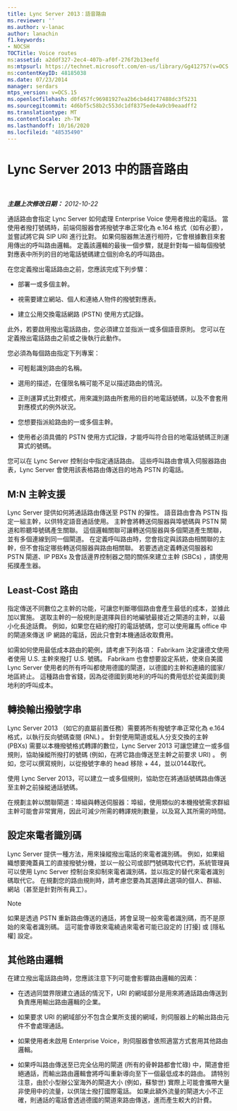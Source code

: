 ```yaml
---
title: Lync Server 2013：語音路由
ms.reviewer: ''
ms.author: v-lanac
author: lanachin
f1.keywords:
- NOCSH
TOCTitle: Voice routes
ms:assetid: a2ddf327-2ec4-407b-af0f-276f2b13eefd
ms:mtpsurl: https://technet.microsoft.com/en-us/library/Gg412757(v=OCS.15)
ms:contentKeyID: 48185038
ms.date: 07/23/2014
manager: serdars
mtps_version: v=OCS.15
ms.openlocfilehash: d0f457fc96981927ea2b6cb4d4177488dc3f5231
ms.sourcegitcommit: 4d6bf5c58b2c553dc1df8375ede4a9cb9eaadff2
ms.translationtype: MT
ms.contentlocale: zh-TW
ms.lasthandoff: 10/16/2020
ms.locfileid: "48535490"
---
```

# <a name="voice-routes-in-lync-server-2013"></a>Lync Server 2013 中的語音路由

<div data-xmlns="http://www.w3.org/1999/xhtml">

<div class="topic" data-xmlns="http://www.w3.org/1999/xhtml" data-msxsl="urn:schemas-microsoft-com:xslt" data-cs="https://msdn.microsoft.com/">

<div data-asp="https://msdn2.microsoft.com/asp">



</div>

<div id="mainSection">

<div id="mainBody">

<span> </span>

_**主題上次修改日期：** 2012-10-22_

通話路由會指定 Lync Server 如何處理 Enterprise Voice 使用者撥出的電話。 當使用者撥打號碼時，前端伺服器會將撥號字串正常化為 e.164 格式（如有必要），並嘗試將它與 SIP URI 進行比對。 如果伺服器無法進行相符，它會根據數目來套用傳出的呼叫路由邏輯。 定義該邏輯的最後一個步驟，就是針對每一組每個撥號對應表中所列的目的地電話號碼建立個別命名的呼叫路由。

在您定義撥出電話路由之前，您應該完成下列步驟：

  - 部署一或多個主幹。

  - 視需要建立網站、個人和連絡人物件的撥號對應表。

  - 建立公用交換電話網路 (PSTN) 使用方式記錄。

此外，若要啟用撥出電話路由，您必須建立並指派一或多個語音原則。 您可以在定義撥出電話路由之前或之後執行此動作。

您必須為每個路由指定下列專案：

  - 可輕鬆識別路由的名稱。

  - 選用的描述，在僅限名稱可能不足以描述路由的情況。

  - 正則運算式比對模式，用來識別路由所套用的目的地電話號碼，以及不會套用對應模式的例外狀況。

  - 您想要指派給路由的一或多個主幹。

  - 使用者必須具備的 PSTN 使用方式記錄，才能呼叫符合目的地電話號碼正則運算式的號碼。

您可以在 Lync Server 控制台中指定通話路由。 這些呼叫路由會填入伺服器路由表，Lync Server 會使用該表格路由傳送目的地為 PSTN 的電話。

<div>

## <a name="mn-trunk-support"></a>M:N 主幹支援

Lync Server 提供如何將通話路由傳送至 PSTN 的彈性。 語音路由會為 PSTN 指定一組主幹，以供特定語音通話使用。 主幹會將轉送伺服器與埠號碼與 PSTN 閘道和聆聽埠號碼產生關聯。 這個邏輯關聯可讓轉送伺服器與多個閘道產生關聯，並有多個連線到同一個閘道。 在定義呼叫路由時，您會指定與該路由相關聯的主幹，但不會指定哪些轉送伺服器與路由相關聯。 若要透過定義轉送伺服器和 PSTN 閘道、IP PBXs 及會話邊界控制器之間的關係來建立主幹 (SBCs) ，請使用拓撲產生器。

</div>

<div>

## <a name="least-cost-routing"></a>Least-Cost 路由

指定傳送不同數位之主幹的功能，可讓您判斷哪個路由會產生最低的成本，並據此加以實施。 選取主幹的一般規則是選擇與目的地編號最接近之閘道的主幹，以最小化長途話費。 例如，如果您在紐約撥打的電話號碼，您可以使用羅馬 office 中的閘道來傳送 IP 網路的電話，因此只會對本機通話收取費用。

如需如何使用最低成本路由的範例，請考慮下列各項： Fabrikam 決定讓德文使用者使用 U.S. 主幹來撥打 U.S. 號碼。 Fabrikam 也會想要設定系統，使來自美國 Lync Server 使用者的所有呼叫都使用德國的閘道，以德國的主幹和連續的國家/地區終止。 這種路由會省錢，因為從德國到奧地利的呼叫的費用低於從美國到奧地利的呼叫成本。

</div>

<div>

## <a name="translating-outbound-dial-strings"></a>轉換輸出撥號字串

Lync Server 2013 （如它的直屬前置任務）需要將所有撥號字串正常化為 e.164 格式，以執行反向號碼查閱 (RNL) 。 針對使用閘道或私人分支交換的主幹 (PBXs) 需要以本機撥號格式轉譯的數位，Lync Server 2013 可讓您建立一或多個規則，協助操縱所撥打的號碼 (例如，在將它路由傳送至主幹之前要求 URI) 。 例如，您可以撰寫規則，以從撥號字串的 head 移除 + 44，並以0144取代。

使用 Lync Server 2013，可以建立一或多個規則，協助您在將通話號碼路由傳送至主幹之前操縱通話號碼。

在規劃主幹以關聯閘道：埠組與轉送伺服器：埠組，使用類似的本機撥號需求群組主幹可能會非常實用，因此可減少所需的轉譯規則數量，以及寫入其所需的時間。

</div>

<div>

## <a name="configuring-caller-id"></a>設定來電者識別碼

Lync Server 提供一種方法，用來操縱撥出電話的來電者識別碼。 例如，如果組織想要掩蓋員工的直接撥號分機，並以一般公司或部門號碼取代它們，系統管理員可以使用 Lync Server 控制台來抑制來電者識別碼，並以指定的替代來電者識別碼取代它。 在規劃您的路由規則時，請考慮您要為其選擇此選項的個人、群組、網站（甚至是針對所有員工）。

<div>


> [!NOTE]  
> 如果是透過 PSTN 重新路由傳送的通話，將會呈現一般來電者識別碼，而不是原始的來電者識別碼。 這可能會導致來電繞過來電者可能已設定的 [打擾] 或 [隱私權] 設定。



</div>

</div>

<div>

## <a name="additional-routing-logic"></a>其他路由邏輯

在建立撥出電話路由時，您應該注意下列可能會影響路由邏輯的因素：

  - 在透過同盟界限建立通話的情況下，URI 的網域部分是用來將通話路由傳送到負責應用輸出路由邏輯的企業。

  - 如果要求 URI 的網域部分不包含企業所支援的網域，則伺服器上的輸出路由元件不會處理通話。

  - 如果使用者未啟用 Enterprise Voice，則伺服器會依照適當方式套用其他路由邏輯。

  - 如果呼叫路由傳送至已完全佔用的閘道 (所有的骨幹路都會忙碌) 中，閘道會拒絕通話，而輸出路由邏輯會將呼叫重新導向至下一個最低成本的路由。 請特別注意，由於小型辦公室海外的閘道大小 (例如，蘇黎世) 實際上可能會攜帶大量非使用中的流量，以供瑞士撥打國際電話。 如果此額外流量的閘道大小不正確，則通話的電話會透過德國的閘道來路由傳送，進而產生較大的計費。

</div>

</div>

<span> </span>

</div>

</div>

</div>

